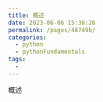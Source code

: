 ```yaml
---
title: 概述
date: 2023-06-06 15:36:26
permalink: /pages/48749b/
categories:
  - python
  - pythonFundamentals
tags:
  - 
---
```

概述